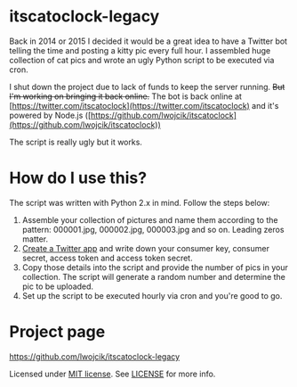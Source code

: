 # itscatoclock-legacy

Back in 2014 or 2015 I decided it would be a great idea to have a Twitter bot telling the time and posting a kitty pic every full hour. I assembled huge collection of cat pics and wrote an ugly Python script to be executed via cron.

I shut down the project due to lack of funds to keep the server running. ~~But I'm working on bringing it back online.~~ The bot is back online at [https://twitter.com/itscatoclock](https://twitter.com/itscatoclock) and it's powered by Node.js ([https://github.com/lwojcik/itscatoclock](https://github.com/lwojcik/itscatoclock)) 

The script is really ugly but it works.

# How do I use this?

The script was written with Python 2.x in mind. Follow the steps below:

1. Assemble your collection of pictures and name them according to the pattern: 000001.jpg, 000002.jpg, 000003.jpg and so on. Leading zeros matter.
2. [Create a Twitter app](https://apps.twitter.com/) and write down your consumer key, consumer secret, access token and access token secret.
3. Copy those details into the script and provide the number of pics in your collection. The script will generate a random number and determine the pic to be uploaded.
4. Set up the script to be executed hourly via cron and you're good to go.

# Project page

https://github.com/lwojcik/itscatoclock-legacy

Licensed under [MIT license](https://bitbucket.org/lwojcik/itscatoclock-legacy/raw/HEAD/LICENSE). See [LICENSE](https://bitbucket.org/lwojcik/itscatoclock-legacy/raw/HEAD/LICENSE) for more info.
